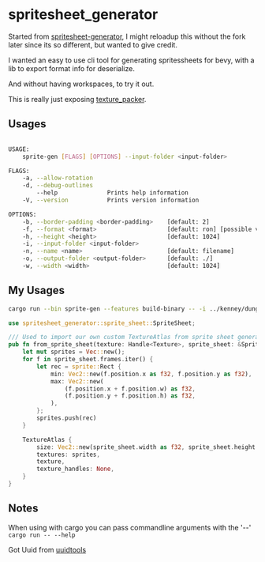 # spritesheet_generator

Started from [spritesheet-generator](https://github.com/rafaeldelboni/spritesheet-generator), I might reloadup this without the fork later since its so different, but wanted to give credit.

I wanted an easy to use cli tool for generating spritessheets for bevy, with a lib to export format info for deserialize.

And without having workspaces, to try it out.

This is really just exposing [texture_packer](https://github.com/PistonDevelopers/texture_packer).

## Usages

```bash

USAGE:
    sprite-gen [FLAGS] [OPTIONS] --input-folder <input-folder>

FLAGS:
    -a, --allow-rotation
    -d, --debug-outlines
        --help              Prints help information
    -V, --version           Prints version information

OPTIONS:
    -b, --border-padding <border-padding>    [default: 2]
    -f, --format <format>                    [default: ron] [possible values: json, ron]
    -h, --height <height>                    [default: 1024]
    -i, --input-folder <input-folder>
    -n, --name <name>                        [default: filename]
    -o, --output-folder <output-folder>      [default: ./]
    -w, --width <width>                      [default: 1024]

```

## My Usages

```bash
cargo run --bin sprite-gen --features build-binary -- -i ../kenney/dungeon_pack/isometric -o ../kenney/generated -n dungeon_pack_iso -h 4096 -w 4096
```

```rust
use spritesheet_generator::sprite_sheet::SpriteSheet;

/// Used to import our own custom TextureAtlas from sprite sheet generator
pub fn from_sprite_sheet(texture: Handle<Texture>, sprite_sheet: &SpriteSheet) -> TextureAtlas {
    let mut sprites = Vec::new();
    for f in sprite_sheet.frames.iter() {
        let rec = sprite::Rect {
            min: Vec2::new(f.position.x as f32, f.position.y as f32),
            max: Vec2::new(
                (f.position.x + f.position.w) as f32,
                (f.position.y + f.position.h) as f32,
            ),
        };
        sprites.push(rec)
    }

    TextureAtlas {
        size: Vec2::new(sprite_sheet.width as f32, sprite_sheet.height as f32),
        textures: sprites,
        texture,
        texture_handles: None,
    }
}
```

## Notes

When using with cargo you can pass commandline arguments with the '--'
```cargo run -- --help```

Got Uuid from [uuidtools](https://www.uuidtools.com/generate/v4)